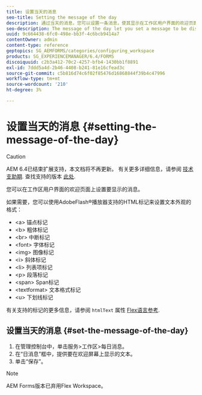 ```yaml
---
title: 设置当天的消息
seo-title: Setting the message of the day
description: 通过当天的消息，您可以设置一条消息，使其显示在工作区用户界面的欢迎页面上。
seo-description: The message of the day let you set a message to be displayed on the Welcome page in the Workspace user interface.
uuid: 9c664438-6fc0-498e-bb3f-4c6bcb9414a7
contentOwner: admin
content-type: reference
geptopics: SG_AEMFORMS/categories/configuring_workspace
products: SG_EXPERIENCEMANAGER/6.4/FORMS
discoiquuid: c2b3a412-70c2-4257-bfb4-1430bb1f8891
exl-id: 7ddd5a4d-2b46-4408-b241-81e16cfead3c
source-git-commit: c5b816d74c6f02f85476d16868844f39b4c47996
workflow-type: tm+mt
source-wordcount: '210'
ht-degree: 3%

---
```


# 设置当天的消息 {#setting-the-message-of-the-day}

>[!CAUTION]
>
>AEM 6.4已结束扩展支持，本文档将不再更新。 有关更多详细信息，请参阅 [技术支助期](https://helpx.adobe.com/cn/support/programs/eol-matrix.html). 查找支持的版本 [此处](https://experienceleague.adobe.com/docs/).

您可以在工作区用户界面的欢迎页面上设置要显示的消息。

如果需要，您可以使用AdobeFlash®播放器支持的HTML标记来设置文本外观的格式：

* &lt;a> 锚点标记
* &lt;b> 粗体标记
* &lt;br> 中断标记
* &lt;font> 字体标记
* &lt;img> 图像标记
* &lt;i> 斜体标记
* &lt;li> 列表项标记
* &lt;p> 段落标记
* &lt;span> Span标记
* &lt;textformat> 文本格式标记
* &lt;u> 下划线标记

有关支持的标记的更多信息，请参阅 `htmlText` 属性 [Flex语言参考](https://flex.apache.org/).

## 设置当天的消息 {#set-the-message-of-the-day}

1. 在管理控制台中，单击服务>工作区>每日消息。
1. 在“日消息”框中，提供要在欢迎屏幕上显示的文本。
1. 单击“保存”。

>[!NOTE]
>
>AEM Forms版本已弃用Flex Workspace。
